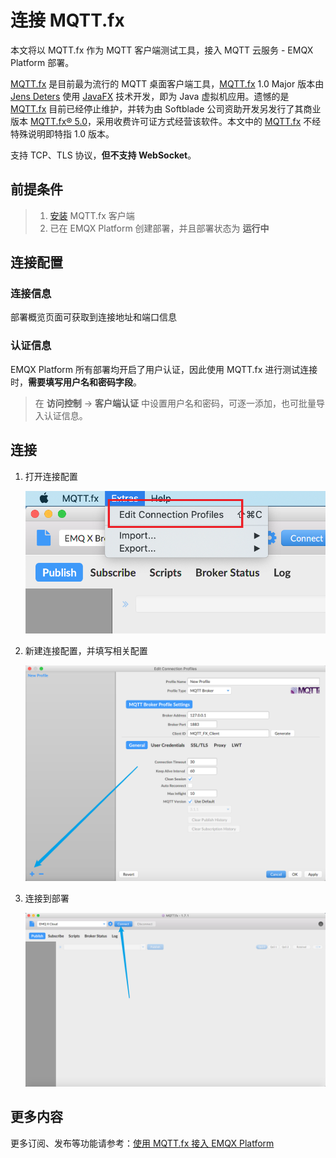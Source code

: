 # 连接 MQTT.fx

本文将以 MQTT.fx 作为 MQTT 客户端测试工具，接入 MQTT 云服务 - EMQX Platform 部署。

[MQTT.fx](http://www.mqttfx.jensd.de/) 是目前最为流行的 MQTT 桌面客户端工具，[MQTT.fx](http://www.mqttfx.jensd.de/) 1.0 Major 版本由 [Jens Deters](https://www.jensd.de/wordpress/) 使用 [JavaFX](https://en.wikipedia.org/wiki/JavaFX) 技术开发，即为 Java 虚拟机应用。遗憾的是 [MQTT.fx](http://www.mqttfx.jensd.de/) 目前已经停止维护，并转为由 Softblade 公司资助开发另发行了其商业版本 [MQTT.fx® 5.0](https://softblade.de/en/mqtt-fx/)，采用收费许可证方式经营该软件。本文中的 [MQTT.fx](http://www.mqttfx.jensd.de/) 不经特殊说明即特指 1.0 版本。

支持 TCP、TLS 协议，**但不支持 WebSocket**。

## 前提条件

> 1. [安装](http://www.mqttfx.jensd.de/index.php/download) MQTT.fx 客户端
> 2. 已在 EMQX Platform 创建部署，并且部署状态为 **运行中**

## 连接配置

### 连接信息

部署概览页面可获取到连接地址和端口信息

### 认证信息

EMQX Platform 所有部署均开启了用户认证，因此使用 MQTT.fx 进行测试连接时，**需要填写用户名和密码字段**。

> 在 **访问控制** -> **客户端认证** 中设置用户名和密码，可逐一添加，也可批量导入认证信息。

## 连接

1. 打开连接配置

   ![打开 MQTT.fx 连接配置](./_assets/mqttfx_profile.png)

2. 新建连接配置，并填写相关配置

   ![MQTT.fx 连接配置](./_assets/mqttfx_new_profile.png)

3. 连接到部署

   ![MQTT.fx 连接按钮](./_assets/mqttfx_connect.png)

## 更多内容

更多订阅、发布等功能请参考：[使用 MQTT.fx 接入 EMQX Platform](https://www.emqx.com/zh/blog/connecting-to-emqx-cloud-with-mqttfx)
